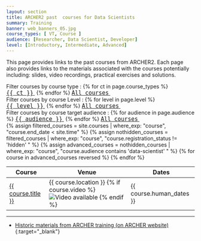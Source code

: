 ```yaml
---
layout: section
title: ARCHER2 past  courses for Data Scientists
summary: Training 
banner: web_banners_05.jpg
course_types: [ VT, Course ]
audience: [Researcher, Data Scientist, Developer]
level: [Introductory, Intermediate, Advanced]
---
```


This page provides links to the past courses from ARCHER2. Each page also provides links to the 
materials associated with the courses potentially including: slides, video recordings, practical
exercises and solutions.

<div>
Filter courses by course type :
{% for ct in page.course_types %}
<a href="/training/materials/{{ ct | slugify }}" ><code  style="font-size:15px;"><nobr>{{ ct }}</nobr></code>&nbsp;</a>
{% endfor %} 
<a href="/training/materials/" ><code  style="font-size:15px;"><nobr>All courses</nobr></code>&nbsp;</a>   
</div>

<div>
Filter courses by course Level :
{% for level in page.level %}
<a href="/training/materials/{{ level | slugify }}" ><code  style="font-size:15px;"><nobr>{{ level }}</nobr></code>&nbsp;</a>
{% endfor %} 
<a href="/training/materials/" ><code  style="font-size:15px;"><nobr>All courses</nobr></code>&nbsp;</a>   
</div>


<div>
Filter courses by course target audience :
{% for audience in page.audience %}
<a href="/training/materials/{{ audience | slugify }}" ><code  style="font-size:15px;"><nobr>{{ audience }}</nobr></code>&nbsp;</a>
{% endfor %} 
<a href="/training/materials/" ><code  style="font-size:15px;"><nobr>All courses</nobr></code>&nbsp;</a>   
</div>


<div class="table-responsive">
  <table class="table table-striped">
    <thead>
      <tr>
        <th>Course</th>
        <th>Venue</th>
        <th>Dates</th>
      </tr>
    </thead>
    <tbody>
      {% assign filtered_courses = site.courses | where_exp: "course", "course.end_date < site.time" %}
	  {% assign nothidden_courses = filtered_courses | where_exp: "course", "course.registration_status != 'hidden' " %}
	  {% assign advanced_courses = nothidden_courses  | where_exp: "course", "course.audience contains 'data-scientist' " %}
      {% for course in advanced_courses reversed %}
      <tr>
      <td>
        <a href="{{ course.url }}">{{ course.title }}</a>
      </td>
      <td>
        {{ course.location }}
		{% if course.video %}
			&nbsp;<img src="{{ base.url }}/img/video.png" alt="Video available"/>
		{% endif %}
      </td>
      <td>
        {{ course.human_dates }}
      </td>
     </tr>
      {% endfor %}
    </tbody>
  </table>
</div>

---

* [Historic materials from ARCHER training (on ARCHER website)](http://www.archer.ac.uk/training/past_courses.php){:target="_blank"}
